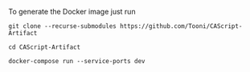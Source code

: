 To generate the Docker image just run 

`git clone --recurse-submodules https://github.com/Tooni/CAScript-Artifact`

`cd CAScript-Artifact`

`docker-compose run --service-ports dev`
